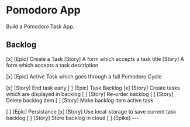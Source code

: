 # Pomodoro App

Build a Pomodoro Task App.

## Backlog


[x] [Epic] Create a Task
        [Story] A form which accepts a task title
        [Story] A form which accepts a task description

[x] [Epic] Active Task which goes through a full Pomodoro Cycle

[x] [Story] End task early
[ ] [Epic] Task Backlog
    [x] [Story] Create tasks which are displayed in backlog
    [ ] [Story] Re-order backlog
    [ ] [Story] Delete backlog item
    [ ] [Story] Make backlog item active task

[ ] [Epic] Persistance
    [x] [Story] Use local-storage to save current task backlog
    [ ] [Story] Store backlog in cloud
        [ ] [Spike] ---

